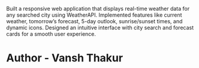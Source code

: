 Built a responsive web application that displays real-time weather data for any searched city using WeatherAPI.
Implemented features like current weather, tomorrow’s forecast, 5-day outlook, sunrise/sunset times, and dynamic icons.
Designed an intuitive interface with city search and forecast cards for a smooth user experience.<br>
<h1>Author - Vansh Thakur</h1>
